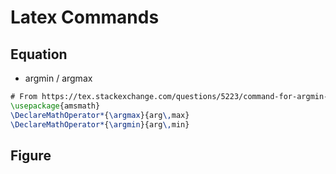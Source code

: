 # Latex Commands
## Equation
- argmin / argmax
```latex
# From https://tex.stackexchange.com/questions/5223/command-for-argmin-or-argmax
\usepackage{amsmath}
\DeclareMathOperator*{\argmax}{arg\,max}
\DeclareMathOperator*{\argmin}{arg\,min}
```

## Figure
